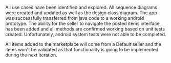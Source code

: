 All use cases have been identified and explored.  All sequence diagrams were created and updated as well as the design class diagram.  The app was successfully transferred from java code to a working android prototype.  The ability for the seller to navigate the posted items interface has been added and all methods are confirmed working based on unit tests created.  Unfortunately, android system tests were not able to be completed.  

All items added to the marketplace will come from a Default seller and the items won't be validated as that functionality is going to be implemented during the next iteration.
